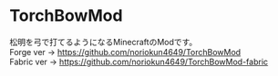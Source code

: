 # TorchBowMod
松明を弓で打てるようになるMinecraftのModです。  
Forge ver → https://github.com/noriokun4649/TorchBowMod  
Fabric ver → https://github.com/noriokun4649/TorchBowMod-fabric
